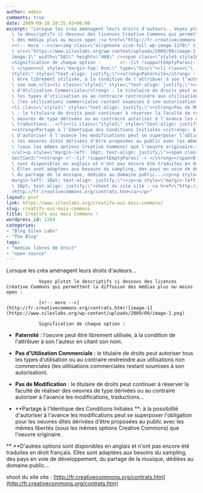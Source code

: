 ```yaml
---
author: admin
comments: true
date: 2009-09-18 10:25:43+00:00
excerpt: "Lorsque les créa aménagent leurs droits d'auteurs...Voyez plutot\
  \ le descriptifs ci dessous des licences Créative Commons qui permettent la diffusion\
  \ des médias plus ou moins open :<a href=\"http://fr.creativecommons.org/contrats.htm\"\
  ><!-- more --></a><img class=\"alignnone size-full wp-image-1270\" title=\"image-1\"\
  \ src=\"https://www.silexlabs.org/wp-content/uploads/2009/09/image-1.png\" alt=\"\
  image-1\" width=\"502\" height=\"468\" /><span class=\"style5 style10\"\
  >Signification de chaque option :       <!--[if !supportEmptyParas]--> <!--[endif]-->\
  \ </span><ul style=\"margin-top: 0cm;\" type=\"disc\"><li class=\"\
  style1\" style=\"text-align: justify;\"><strong>Paternité</strong> : l'oeuvre peut\
  \ être librement utilisée, à la condition de l'attribuer à son l'auteur en citant\
  \ son nom.</li><li class=\"style1\" style=\"text-align: justify;\"><strong>Pas\
  \ d'Utilisation Commerciale</strong> : le titulaire de droits peut autoriser tous\
  \ les types d’utilisation ou au contraire restreindre aux utilisations non commerciales\
  \ (les utilisations commerciales restant soumises à son autorisation).</li>\
  <li class=\"style1\" style=\"text-align: justify;\"><strong>Pas de Modification</strong>\
  \ : le titulaire de droits peut continuer à réserver la faculté de réaliser des\
  \ oeuvres de type dérivées ou au contraire autoriser à l'avance les modifications,\
  \ traductions...</li><li class=\"style1\" style=\"text-align: justify;\"\
  ><strong>Partage à l'Identique des Conditions Initiales </strong>: à la possibilité\
  \ d'autoriser à l'avance les modifications peut se superposer l'obligation pour\
  \ les oeuvres dites dérivées d'être proposées au public avec les mêmes libertés\
  \ (sous les mêmes options Creative Commons) que l'oeuvre originaire.</li>\
  </ul><p style=\"margin-left: 18pt; text-align: justify;\"><span class=\"\
  Section1\"><strong> <!--[if !supportEmptyParas]--> </strong></span>D'autres options\
  \ sont disponibles en anglais et n'ont pas encore été traduites en droit français.\
  \ Elles sont adaptées aux besoins du sampling, des pays en voie de développement,\
  \ du partage de la musique, dédiées au domaine public...</p><p style=\"\
  margin-left: 18pt; text-align: justify;\"></p><p style=\"margin-left:\
  \ 18pt; text-align: justify;\">shoot du site site : <a href=\"http://fr.creativecommons.org/contrats.htm\"\
  >http://fr.creativecommons.org/contrats.htm</a></p>"
layout: post
link: https://www.silexlabs.org/creatifs-oui-mais-commons/
slug: creatifs-oui-mais-commons
title: CreatiFs oui mais Commons !
wordpress_id: 1269
categories:
- "Blog Silex Labs"
- "The Blog"
tags:
- "medias libres de droit"
- "open source"
---
```


Lorsque les créa aménagent leurs droits d'auteurs...

				Voyez plutot le descriptifs ci dessous des licences Créative Commons qui permettent la diffusion des médias plus ou moins open :

				[<!-- more -->](http://fr.creativecommons.org/contrats.htm)![image-1](https://www.silexlabs.org/wp-content/uploads/2009/09/image-1.png)

				Signification de chaque option :




  * **Paternité** : l'oeuvre peut être librement utilisée, à la condition de l'attribuer à son l'auteur en citant son nom.


  * **Pas d'Utilisation Commerciale** : le titulaire de droits peut autoriser tous les types d’utilisation ou au contraire restreindre aux utilisations non commerciales (les utilisations commerciales restant soumises à son autorisation).


  * **Pas de Modification** : le titulaire de droits peut continuer à réserver la faculté de réaliser des oeuvres de type dérivées ou au contraire autoriser à l'avance les modifications, traductions...


  * **Partage à l'Identique des Conditions Initiales **: à la possibilité d'autoriser à l'avance les modifications peut se superposer l'obligation pour les oeuvres dites dérivées d'être proposées au public avec les mêmes libertés (sous les mêmes options Creative Commons) que l'oeuvre originaire.




** **D'autres options sont disponibles en anglais et n'ont pas encore été traduites en droit français. Elles sont adaptées aux besoins du sampling, des pays en voie de développement, du partage de la musique, dédiées au domaine public...







shoot du site site : [http://fr.creativecommons.org/contrats.htm](http://fr.creativecommons.org/contrats.htm)
